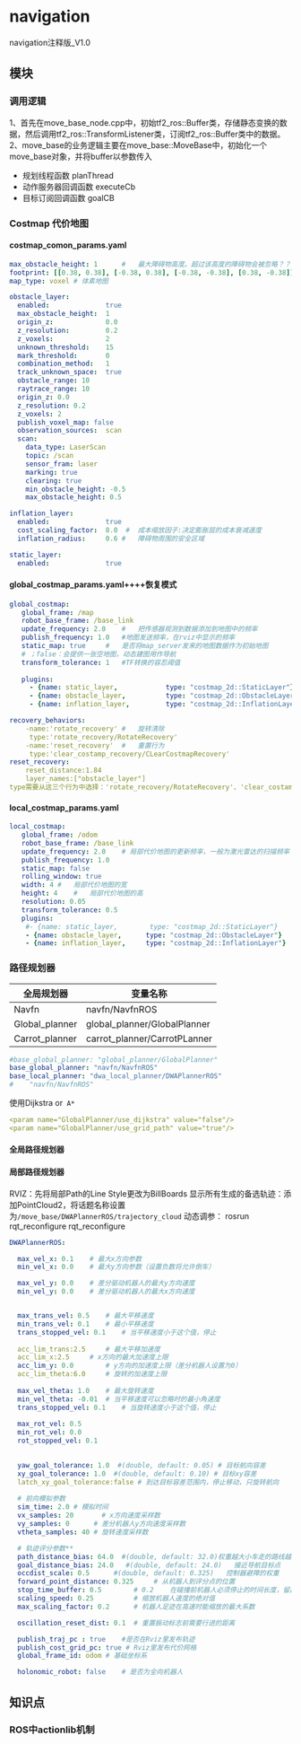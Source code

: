 # navigation
 navigation注释版_V1.0

## 模块


### 调用逻辑
1、首先在move_base_node.cpp中，初始tf2_ros::Buffer类，存储静态变换的数据，然后调用tf2_ros::TransformListener类，订阅tf2_ros::Buffer类中的数据。
2、move_base的业务逻辑主要在move_base::MoveBase中，初始化一个move_base对象，并将buffer以参数传入

* 规划线程函数 planThread
* 动作服务器回调函数 executeCb
* 目标订阅回调函数 goalCB

### Costmap 代价地图
#### costmap_comon_params.yaml
```YAML
max_obstacle_height: 1		#	最大障碍物高度。超过该高度的障碍物会被忽略？？？？为什么会有高度
footprint: [[0.38, 0.38], [-0.38, 0.38], [-0.38, -0.38], [0.38, -0.38]] 	# 底盘半径
map_type: voxel	# 体素地图

obstacle_layer:
  enabled:              true
  max_obstacle_height:  1
  origin_z:             0.0
  z_resolution:         0.2
  z_voxels:             2
  unknown_threshold:    15
  mark_threshold:       0
  combination_method:   1
  track_unknown_space:  true    
  obstacle_range: 10
  raytrace_range: 10
  origin_z: 0.0
  z_resolution: 0.2
  z_voxels: 2
  publish_voxel_map: false
  observation_sources:  scan 
  scan:
    data_type: LaserScan
    topic: /scan
    sensor_fram: laser
    marking: true
    clearing: true
    min_obstacle_height: -0.5
    max_obstacle_height: 0.5

inflation_layer:
  enabled:              true
  cost_scaling_factor:  8.0  #	成本缩放因子:决定膨胀层的成本衰减速度
  inflation_radius:     0.6	#	障碍物周围的安全区域 

static_layer:
  enabled:              true
```

#### global_costmap_params.yaml++++恢复模式
```YAML
global_costmap:
   global_frame: /map
   robot_base_frame: /base_link
   update_frequency: 2.0	#	把传感器观测到数据添加到地图中的频率
   publish_frequency: 1.0	#地图发送频率，在rviz中显示的频率
   static_map: true		#	是否将map_server发来的地图数据作为初始地图
   # ；false：会提供一张空地图，动态建图用作导航
   transform_tolerance: 1	#TF转换的容忍阈值
   
   plugins:
     - {name: static_layer,            type: "costmap_2d::StaticLayer"}
     - {name: obstacle_layer,          type: "costmap_2d::ObstacleLayer"}
     - {name: inflation_layer,         type: "costmap_2d::InflationLayer"}
```

```YAML
recovery_behaviors:
	-name:'rotate_recovery'	#	旋转清除
	 type:'rotate_recovery/RotateRecovery'
	-name:'reset_recovery'	#	重置行为
	 type:'clear_costamp_recovery/CLearCostmapRecovery'
reset_recovery:
	reset_distance:1.84
	layer_names:["obstacle_layer"]
type需要从这三个行为中选择：'rotate_recovery/RotateRecovery'、'clear_costamp_recovery/CLearCostmapRecovery'、'move_slow_and_clear/MoveSlowAndClear'
```
#### local_costmap_params.yaml
```YAML
local_costmap:
   global_frame: /odom
   robot_base_frame: /base_link
   update_frequency: 2.0	# 局部代价地图的更新频率，一般为激光雷达的扫描频率
   publish_frequency: 1.0
   static_map: false
   rolling_window: true
   width: 4	#	局部代价地图的宽
   height: 4	#	局部代价地图的高
   resolution: 0.05
   transform_tolerance: 0.5
   plugins:
    #- {name: static_layer,        type: "costmap_2d::StaticLayer"}
    - {name: obstacle_layer,      type: "costmap_2d::ObstacleLayer"}
    - {name: inflation_layer,     type: "costmap_2d::InflationLayer"}
```

### 路径规划器

|      全局规划器|变量名称      |
| ---- | ---- |
|   Navfn   |  navfn/NavfnROS|
|   Global_planner   |   global_planner/GlobalPlanner   |
|   Carrot_planner   |   carrot_planner/CarrotPLanner    |

```YAML
#base_global_planner: "global_planner/GlobalPlanner"
base_global_planner: "navfn/NavfnROS"
base_local_planner: "dwa_local_planner/DWAPlannerROS"
#    "navfn/NavfnROS" 
```
使用Dijkstra or` A*`
```YAML
<param name="GlobalPlanner/use_dijkstra" value="false"/>
<param name="GlobalPlanner/use_grid_path" value="true"/>
```
 #### 全局路径规划器
 #### 局部路径规划器
 RVIZ：先将局部Path的Line Style更改为BillBoards
      显示所有生成的备选轨迹：添加PointCloud2，将话题名称设置为`/move_base/DWAPlannerROS/trajectory_cloud`
动态调参：
rosrun rqt_reconfigure rqt_reconfigure
```YAML
DWAPlannerROS:

  max_vel_x: 0.1 	# 最大x方向参数
  min_vel_x: 0.0 	# 最大y方向参数（设置负数将允许倒车）

  max_vel_y: 0.0	# 差分驱动机器人的最大y方向速度
  min_vel_y: 0.0	# 差分驱动机器人的最大x方向速度


  max_trans_vel: 0.5 	# 最大平移速度
  min_trans_vel: 0.1 	# 最小平移速度
  trans_stopped_vel: 0.1	# 当平移速度小于这个值，停止
  
  acc_lim_trans:2.5		# 最大平移加速度
  acc_lim_x:2.5		# x方向的最大加速度上限
  acc_lim_y: 0.0		# y方向的加速度上限（差分机器人设置为0）
  acc_lim_theta:6.0		# 旋转的加速度上限
  
  max_vel_theta: 1.0 	# 最大旋转速度
  min_vel_theta: -0.01 	# 当平移速度可以忽略时的最小角速度
  trans_stopped_vel: 0.1	# 当旋转速度小于这个值，停止
  
  max_rot_vel: 0.5 		
  min_rot_vel: 0.0  
  rot_stopped_vel: 0.1
  

  yaw_goal_tolerance: 1.0  #(double, default: 0.05) # 目标航向容差
  xy_goal_tolerance: 1.0  #(double, default: 0.10) # 目标xy容差
  latch_xy_goal_tolerance:false # 到达目标容差范围内，停止移动，只旋转航向
	
  # 前向模拟参数
  sim_time: 2.0	# 模拟时间     
  vx_samples: 20       # x方向速度采样数
  vy_samples: 0      # 差分机器人y方向速度采样数
  vtheta_samples: 40 # 旋转速度采样数

  # 轨迹评分参数**
  path_distance_bias: 64.0  #(double, default: 32.0)权重越大小车走的路线越接近全局路径  
  goal_distance_bias: 24.0   #(double, default: 24.0)   接近导航目标点
  occdist_scale: 0.5      #(double, default: 0.325)   控制器避障的权重
  forward_point_distance: 0.325 	# 从机器人到评分点的位置
  stop_time_buffer: 0.5        # 0.2	在碰撞前机器人必须停止的时间长度，留出缓冲空间
  scaling_speed: 0.25          # 缩放机器人速度的绝对值
  max_scaling_factor: 0.2      # 机器人足迹在高速时能缩放的最大系数

  oscillation_reset_dist: 0.1  # 重置振动标志前需要行进的距离

  publish_traj_pc : true	#是否在Rviz里发布轨迹
  publish_cost_grid_pc: true # Rviz里发布代价网格
  global_frame_id: odom	# 基础坐标系

  holonomic_robot: false	# 是否为全向机器人
```


## 知识点


### ROS中actionlib机制
